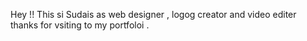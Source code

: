 Hey !! This si Sudais as web designer , logog creator and video editer thanks for vsiting to my portfoloi . 

